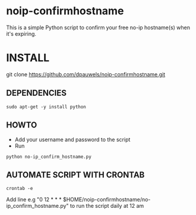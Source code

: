 # noip-confirmhostname
This is a simple Python script to confirm your free no-ip hostname(s) when it's expiring.

# INSTALL
git clone https://github.com/dpauwels/noip-confirmhostname.git

## DEPENDENCIES
```
sudo apt-get -y install python
```
## HOWTO
 - Add your username and password to the script
 - Run 
 ```
 python no-ip_confirm_hostname.py
 ```
 
## AUTOMATE SCRIPT WITH CRONTAB
  ```
  crontab -e
  ```
  
Add line e.g "0 12 * * * $HOME/noip-confirmhostname/no-ip_confirm_hostname.py" to run the script daily at 12 am
